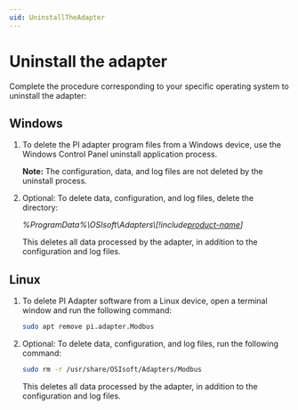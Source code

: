 ```yaml
---
uid: UninstallTheAdapter
---
```


# Uninstall the adapter

Complete the procedure corresponding to your specific operating system to uninstall the adapter:

## Windows

1. To delete the PI adapter program files from a Windows device, use the Windows Control Panel uninstall application process.

    **Note:** The configuration, data, and log files are not deleted by the uninstall process.

2. Optional: To delete data, configuration, and log files, delete the directory:

    _%ProgramData%\OSIsoft\Adapters\\[!include[product-name](../_includes/inline/component-type.md)]_
   
   This deletes all data processed by the adapter, in addition to the configuration and log files.

## Linux

1. To delete PI Adapter software from a Linux device, open a terminal window and run the following command:

    ```bash
    sudo apt remove pi.adapter.Modbus 
    ```

2. Optional: To delete data, configuration, and log files, run the following command:

    ```bash
    sudo rm -r /usr/share/OSIsoft/Adapters/Modbus
    ```
    
    This deletes all data processed by the adapter, in addition to the configuration and log files.
